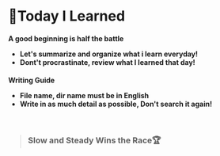 <h1> &#128640;Today I Learned

<h4> A good beginning is half the battle

<ul>
    <li> Let's summarize and organize what i learn everyday!</li>
    <li> Dont't procrastinate, review what I learned that day!</li>
</ul>

<h4> Writing Guide
<ul>
    <li>File name, dir name must be in English</li>
    <li>Write in as much detail as possible, Don't search it again!</li>
</ul><br>



<blockquote><h3>
    Slow and Steady Wins the Race&#127942;
    </h3> 


